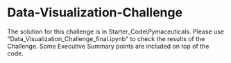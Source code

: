 # Data-Visualization-Challenge

The solution for this challenge is in Starter_Code\Pymaceuticals.
Please use "Data_Visualization_Challenge_final.ipynb" to check the results of the Challenge.
Some Executive Summary points are included on top of the code.
